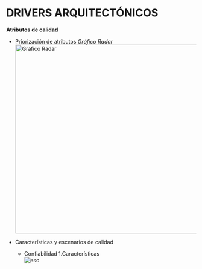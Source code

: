 # DRIVERS ARQUITECTÓNICOS

**Atributos de calidad**
  - Priorización de atributos
         *Gráfico Radar*
         <br>
         <img src="https://github.com/juanCardona02/DocumentacionAgendVet/blob/main/Images/Mapa-Empatia/Priorizaci%C3%B3nAtributos.png" alt="Gráfico Radar" width="500">
  
- Características y escenarios de calidad
  - Confiabilidad
     1.Características<br>
     ![esc](https://github.com/juanCardona02/DocumentacionAgendVet/blob/55f990eabb3287a1fdbcb4afb7dcb198b32292a2/Images/Atributos-Calidad/Confiabilidad/CaracterisiticasConfiabilidad.png)

  
